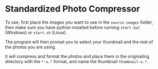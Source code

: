 # Standardized Photo Compressor
To use, first place the images you want to use in the `source-images` folder, then make sure you have python installed before running `start.bat` (Windows) or `start.sh` (Linux).

The program will then prompt you to select your thumbnail and the rest of the photos you are using.

It will compress and format the photos and place them in the originating directory with the `*-o.*` format, and name the thumbnail `thumbnail-o.*`.